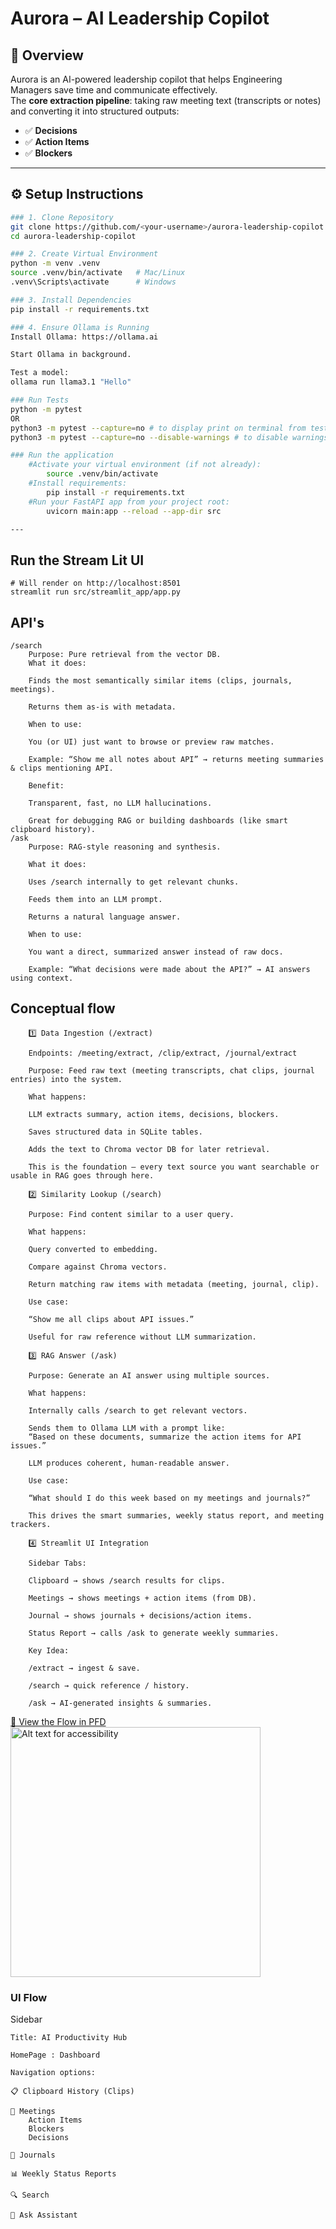 # Aurora – AI Leadership Copilot  

## 📌 Overview
Aurora is an AI-powered leadership copilot that helps Engineering Managers save time and communicate effectively.  
The **core extraction pipeline**: taking raw meeting text (transcripts or notes) and converting it into structured outputs:  
- ✅ **Decisions**  
- ✅ **Action Items**  
- ✅ **Blockers**  
---

## ⚙️ Setup Instructions
```bash
### 1. Clone Repository
git clone https://github.com/<your-username>/aurora-leadership-copilot.git
cd aurora-leadership-copilot

### 2. Create Virtual Environment
python -m venv .venv
source .venv/bin/activate   # Mac/Linux
.venv\Scripts\activate      # Windows

### 3. Install Dependencies
pip install -r requirements.txt

### 4. Ensure Ollama is Running
Install Ollama: https://ollama.ai

Start Ollama in background.

Test a model:
ollama run llama3.1 "Hello"

### Run Tests
python -m pytest
OR
python3 -m pytest --capture=no # to display print on terminal from test cases
python3 -m pytest --capture=no --disable-warnings # to disable warnings

### Run the application
    #Activate your virtual environment (if not already):
        source .venv/bin/activate
    #Install requirements:
        pip install -r requirements.txt
    #Run your FastAPI app from your project root:
        uvicorn main:app --reload --app-dir src

--- 
```   

## Run the Stream Lit UI
    # Will render on http://localhost:8501
    streamlit run src/streamlit_app/app.py

## API's
    /search
        Purpose: Pure retrieval from the vector DB.
        What it does:

        Finds the most semantically similar items (clips, journals, meetings).

        Returns them as-is with metadata.

        When to use:

        You (or UI) just want to browse or preview raw matches.

        Example: “Show me all notes about API” → returns meeting summaries & clips mentioning API.

        Benefit:

        Transparent, fast, no LLM hallucinations.

        Great for debugging RAG or building dashboards (like smart clipboard history).
    /ask
        Purpose: RAG-style reasoning and synthesis.

        What it does:

        Uses /search internally to get relevant chunks.

        Feeds them into an LLM prompt.

        Returns a natural language answer.

        When to use:

        You want a direct, summarized answer instead of raw docs.

        Example: “What decisions were made about the API?” → AI answers using context. 


## Conceptual flow

        1️⃣ Data Ingestion (/extract)

        Endpoints: /meeting/extract, /clip/extract, /journal/extract

        Purpose: Feed raw text (meeting transcripts, chat clips, journal entries) into the system.

        What happens:

        LLM extracts summary, action items, decisions, blockers.

        Saves structured data in SQLite tables.

        Adds the text to Chroma vector DB for later retrieval.

        This is the foundation — every text source you want searchable or usable in RAG goes through here.

        2️⃣ Similarity Lookup (/search)

        Purpose: Find content similar to a user query.

        What happens:

        Query converted to embedding.

        Compare against Chroma vectors.

        Return matching raw items with metadata (meeting, journal, clip).

        Use case:

        “Show me all clips about API issues.”

        Useful for raw reference without LLM summarization.

        3️⃣ RAG Answer (/ask)

        Purpose: Generate an AI answer using multiple sources.

        What happens:

        Internally calls /search to get relevant vectors.

        Sends them to Ollama LLM with a prompt like:
        “Based on these documents, summarize the action items for API issues.”

        LLM produces coherent, human-readable answer.

        Use case:

        “What should I do this week based on my meetings and journals?”

        This drives the smart summaries, weekly status report, and meeting trackers.

        4️⃣ Streamlit UI Integration

        Sidebar Tabs:

        Clipboard → shows /search results for clips.

        Meetings → shows meetings + action items (from DB).

        Journal → shows journals + decisions/action items.

        Status Report → calls /ask to generate weekly summaries.

        Key Idea:

        /extract → ingest & save.

        /search → quick reference / history.

        /ask → AI-generated insights & summaries.

[📄 View the Flow in PFD ](./docs/system_flow_diagram.pdf)
<img src="docs/system_flow_diagram.png" alt="Alt text for accessibility" width="400"/>

### UI Flow

Sidebar

    Title: AI Productivity Hub 
    
    HomePage : Dashboard 

    Navigation options:

    📋 Clipboard History (Clips)

    📅 Meetings
        Action Items
        Blockers
        Decisions

    📔 Journals

    📊 Weekly Status Reports

    🔍 Search

    🤖 Ask Assistant






